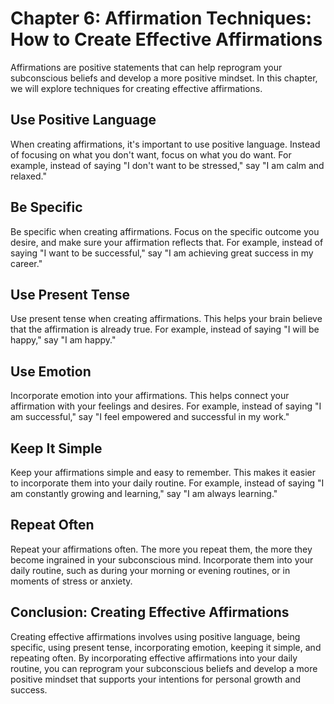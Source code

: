 Chapter 6: Affirmation Techniques: How to Create Effective Affirmations
=======================================================================

Affirmations are positive statements that can help reprogram your subconscious beliefs and develop a more positive mindset. In this chapter, we will explore techniques for creating effective affirmations.

Use Positive Language
---------------------

When creating affirmations, it's important to use positive language. Instead of focusing on what you don't want, focus on what you do want. For example, instead of saying "I don't want to be stressed," say "I am calm and relaxed."

Be Specific
-----------

Be specific when creating affirmations. Focus on the specific outcome you desire, and make sure your affirmation reflects that. For example, instead of saying "I want to be successful," say "I am achieving great success in my career."

Use Present Tense
-----------------

Use present tense when creating affirmations. This helps your brain believe that the affirmation is already true. For example, instead of saying "I will be happy," say "I am happy."

Use Emotion
-----------

Incorporate emotion into your affirmations. This helps connect your affirmation with your feelings and desires. For example, instead of saying "I am successful," say "I feel empowered and successful in my work."

Keep It Simple
--------------

Keep your affirmations simple and easy to remember. This makes it easier to incorporate them into your daily routine. For example, instead of saying "I am constantly growing and learning," say "I am always learning."

Repeat Often
------------

Repeat your affirmations often. The more you repeat them, the more they become ingrained in your subconscious mind. Incorporate them into your daily routine, such as during your morning or evening routines, or in moments of stress or anxiety.

Conclusion: Creating Effective Affirmations
-------------------------------------------

Creating effective affirmations involves using positive language, being specific, using present tense, incorporating emotion, keeping it simple, and repeating often. By incorporating effective affirmations into your daily routine, you can reprogram your subconscious beliefs and develop a more positive mindset that supports your intentions for personal growth and success.
